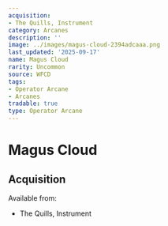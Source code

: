 ```yaml
---
acquisition:
- The Quills, Instrument
category: Arcanes
description: ''
image: ../images/magus-cloud-2394adcaaa.png
last_updated: '2025-09-17'
name: Magus Cloud
rarity: Uncommon
source: WFCD
tags:
- Operator Arcane
- Arcanes
tradable: true
type: Operator Arcane
---
```


# Magus Cloud

## Acquisition

Available from:
- The Quills, Instrument

